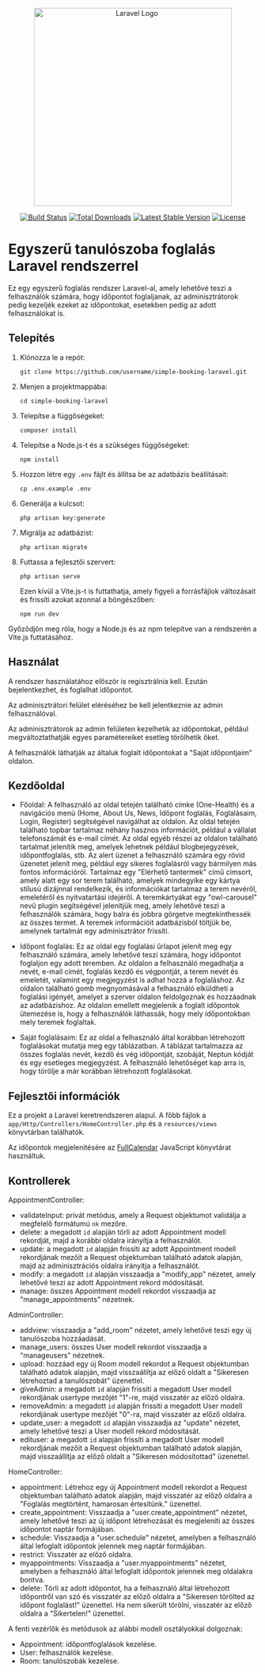 <p align="center"><a href="https://laravel.com" target="_blank"><img src="https://raw.githubusercontent.com/laravel/art/master/logo-lockup/5%20SVG/2%20CMYK/1%20Full%20Color/laravel-logolockup-cmyk-red.svg" width="400" alt="Laravel Logo"></a></p>

<p align="center">
<a href="https://github.com/laravel/framework/actions"><img src="https://github.com/laravel/framework/workflows/tests/badge.svg" alt="Build Status"></a>
<a href="https://packagist.org/packages/laravel/framework"><img src="https://img.shields.io/packagist/dt/laravel/framework" alt="Total Downloads"></a>
<a href="https://packagist.org/packages/laravel/framework"><img src="https://img.shields.io/packagist/v/laravel/framework" alt="Latest Stable Version"></a>
<a href="https://packagist.org/packages/laravel/framework"><img src="https://img.shields.io/packagist/l/laravel/framework" alt="License"></a>
</p>

# Egyszerű tanulószoba foglalás Laravel rendszerrel

Ez egy egyszerű foglalás rendszer Laravel-al, amely lehetővé teszi a felhasználók számára, hogy időpontot foglaljanak, az adminisztrátorok pedig kezeljék ezeket az időpontokat, esetekben pedig az adott felhasználókat is.

## Telepítés

1. Klónozza le a repót:

   ```
   git clone https://github.com/username/simple-booking-laravel.git
   ```

2. Menjen a projektmappába:

   ```
   cd simple-booking-laravel
   ```

3. Telepítse a függőségeket:

   ```
   composer install
   ```

4. Telepítse a Node.js-t és a szükséges függőségeket:

   ```
   npm install
   ```

5. Hozzon létre egy `.env` fájlt és állítsa be az adatbázis beállításait:

   ```
   cp .env.example .env
   ```

6. Generálja a kulcsot:

   ```
   php artisan key:generate
   ```

7. Migrálja az adatbázist:

   ```
   php artisan migrate
   ```

8. Futtassa a fejlesztői szervert:

   ```
   php artisan serve
   ```

   Ezen kívül a Vite.js-t is futtathatja, amely figyeli a forrásfájlok változásait és frissíti azokat azonnal a böngészőben:

   ```
   npm run dev
   ```

Győződjön meg róla, hogy a Node.js és az npm telepítve van a rendszerén a Vite.js futtatásához.

## Használat

A rendszer használatához először is regisztrálnia kell. Ezután bejelentkezhet, és foglalhat időpontot.

Az adminisztrátori felület eléréséhez be kell jelentkeznie az admin felhasználóval.

Az adminisztrátorok az admin felületen kezelhetik az időpontokat, például megváltoztathatják egyes paramétereiket esetleg törölhetik őket.

A felhasználók láthatják az általuk foglalt időpontokat a "Saját időpontjaim" oldalon.

## Kezdőoldal

- Főoldal:  A felhasználó az oldal tetején található címke (One-Health) és a navigációs menü (Home, About Us, News, Időpont foglalás, Foglalásaim, Login, Register) segítségével navigálhat az oldalon. Az oldal tetején található topbar tartalmaz néhány hasznos információt, például a vállalat telefonszámát és e-mail címét. Az oldal egyéb részei az oldalon található tartalmat jelenítik meg, amelyek lehetnek például blogbejegyzések, időpontfoglalás, stb. Az alert üzenet a felhasználó számára egy rövid üzenetet jelenít meg, például egy sikeres foglalásról vagy bármilyen más fontos információról.
    Tartalmaz egy "Elérhető tantermek" című címsort, amely alatt egy sor terem található, amelyek mindegyike egy kártya stílusú dizájnnal rendelkezik, és információkat tartalmaz a terem nevéről, emeletéről és nyitvatartási idejéről. A teremkártyákat egy "owl-carousel" nevű plugin segítségével jelenítjük meg, amely lehetővé teszi a felhasználók számára, hogy balra és jobbra görgetve megtekinthessék az összes termet. A teremek információit adatbázisból töltjük be, amelynek tartalmát egy adminisztrátor frissíti.

- Időpont foglalás: Ez az oldal egy foglalási űrlapot jelenít meg egy felhasználó számára, amely lehetővé teszi számára, hogy időpontot foglaljon egy adott teremben. Az oldalon a felhasználó megadhatja a nevét, e-mail címét, foglalás kezdő és végpontját, a terem nevét és emeletét, valamint egy megjegyzést is adhat hozzá a foglaláshoz. Az oldalon található gomb megnyomásával a felhasználó elküldheti a foglalási igényét, amelyet a szerver oldalon feldolgoznak és hozzáadnak az adatbázishoz. Az oldalon emellett megjelenik a foglalt időpontok ütemezése is, hogy a felhasználók láthassák, hogy mely időpontokban mely teremek foglaltak.

- Saját foglalásaim: Ez az oldal a felhasználó által korábban létrehozott foglalásokat mutatja meg egy táblázatban. A táblázat tartalmazza az összes foglalás nevét, kezdő és vég időpontját, szobáját, Neptun kódját és egy esetleges megjegyzést. A felhasználó lehetőséget kap arra is, hogy törölje a már korábban létrehozott foglalásokat.


## Fejlesztői információk

Ez a projekt a Laravel keretrendszeren alapul. A főbb fájlok a `app/Http/Controllers/HomeController.php` és a `resources/views` könyvtárban találhatók.

Az időpontok megjelenítésére az [FullCalendar](https://fullcalendar.io/) JavaScript könyvtárat használtuk.

## Kontrollerek

AppointmentController:
- validateInput: privát metódus, amely a Request objektumot validálja a megfelelő formátumú `nk` mezőre.
- delete: a megadott `id` alapján törli az adott Appointment modell rekordját, majd a korábbi oldalra irányítja a felhasználót.
- update: a megadott `id` alapján frissíti az adott Appointment modell rekordjának mezőit a Request objektumban található adatok alapján, majd az adminisztrációs oldalra irányítja a felhasználót.
- modify: a megadott `id` alapján visszaadja a "modify_app" nézetet, amely lehetővé teszi az adott Appointment rekord módosítását.
- manage: összes Appointment modell rekordot visszaadja az "manage_appointments" nézetnek.

AdminController:
- addview: visszaadja a "add_room" nézetet, amely lehetővé teszi egy új tanulószoba hozzáadását.
- manage_users: összes User modell rekordot visszaadja a "manageusers" nézetnek.
- upload: hozzáad egy új Room modell rekordot a Request objektumban található adatok alapján, majd visszaállítja az előző oldalt a "Sikeresen létrehoztad a tanulószobát" üzenettel.
- giveAdmin: a megadott `id` alapján frissíti a megadott User modell rekordjának usertype mezőjét "1"-re, majd visszatér az előző oldalra.
- removeAdmin: a megadott `id` alapján frissíti a megadott User modell rekordjának usertype mezőjét "0"-ra, majd visszatér az előző oldalra.
- update_user: a megadott `id` alapján visszaadja az "update" nézetet, amely lehetővé teszi a User modell rekord módosítását.
- edituser: a megadott `id` alapján frissíti a megadott User modell rekordjának mezőit a Request objektumban található adatok alapján, majd visszaállítja az előző oldalt a "Sikeresen módosítottad" üzenettel.


HomeController:

- appointment: Létrehoz egy új Appointment modell rekordot a Request objektumban található adatok alapján, majd visszatér az előző oldalra a "Foglalás megtörtént, hamarosan értesítünk." üzenettel.
- create_appointment: Visszaadja a "user.create_appointment" nézetet, amely lehetővé teszi az új időpont létrehozását és megjeleníti az összes időpontot naptár formájában.
- schedule: Visszaadja a "user.schedule" nézetet, amelyben a felhasználó által lefoglalt időpontok jelennek meg naptár formájában.
- restrict: Visszatér az előző oldalra.
- myappointments: Visszaadja a "user.myappointments" nézetet, amelyben a felhasználó által lefoglalt időpontok jelennek meg oldalakra bontva.
- delete: Törli az adott időpontot, ha a felhasználó által létrehozott időpontről van szó és visszatér az előző oldalra a "Sikeresen törölted az időpont foglalást!" üzenettel. Ha nem sikerült törölni, visszatér az előző oldalra a "Sikertelen!" üzenettel.

A fenti vezérlők és metódusok az alábbi modell osztályokkal dolgoznak:
- Appointment: időpontfoglalások kezelése.
- User: felhasználók kezelése.
- Room: tanulószobák kezelése.
